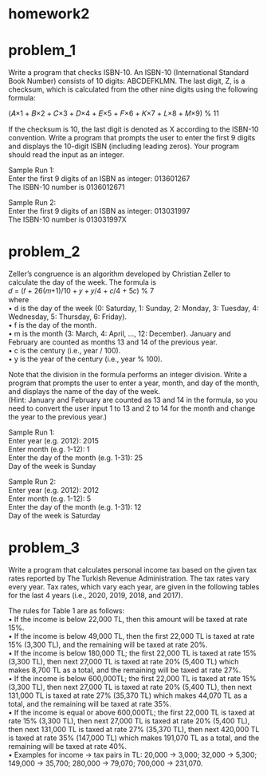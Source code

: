 # homework2

# problem_1

Write a program that checks ISBN-10. An ISBN-10 (International Standard Book Number) consists of 10 digits: ABCDEFKLMN. The last digit, Z, is a checksum, which is calculated from the other nine digits using the following formula:                     

(𝐴×1 + 𝐵×2 + 𝐶×3 + 𝐷×4 + 𝐸×5 + 𝐹×6 + 𝐾×7 + 𝐿×8 + 𝑀×9) % 11                           

If the checksum is 10, the last digit is denoted as X according to the ISBN-10 convention. Write a program that prompts the user to enter the first 9 digits and displays the 10-digit ISBN (including leading zeros). Your program should read the input as an integer.                        

Sample Run 1:             
Enter the first 9 digits of an ISBN as integer: 013601267                 
The ISBN-10 number is 0136012671          

Sample Run 2:                     
Enter the first 9 digits of an ISBN as integer: 013031997                   
The ISBN-10 number is 013031997X                

# problem_2

Zeller’s congruence is an algorithm developed by Christian Zeller to calculate the day of the week. The formula is            
𝑑 = (𝑓 + 26(𝑚+1)/10 + 𝑦 + 𝑦/4 + 𝑐/4 + 5𝑐) % 7              
where             
  • d is the day of the week (0: Saturday, 1: Sunday, 2: Monday, 3: Tuesday, 4: Wednesday, 5: Thursday, 6: Friday).             
  • f is the day of the month.          
  • m is the month (3: March, 4: April, …, 12: December). January and February are counted as months 13 and 14 of the previous year.          
  • c is the century (i.e., year / 100).            
  • y is the year of the century (i.e., year % 100). 
  
Note that the division in the formula performs an integer division. Write a program that prompts the user to enter a year, month, and day of the month, and displays the name of the day of the week.         
(Hint: January and February are counted as 13 and 14 in the formula, so you need to convert the user input 1 to 13 and 2 to 14 for the month and change the year to the previous year.) 


Sample Run 1:     
Enter year (e.g. 2012): 2015      
Enter month (e.g. 1-12): 1        
Enter the day of the month (e.g. 1-31): 25      
Day of the week is Sunday     
      
Sample Run 2:     
Enter year (e.g. 2012): 2012      
Enter month (e.g. 1-12): 5        
Enter the day of the month (e.g. 1-31): 12      
Day of the week is Saturday     

# problem_3
    
Write a program that calculates personal income tax based on the given tax rates reported by The Turkish Revenue Administration. The tax rates vary every year. Tax rates, which vary each year, are given in the following tables for the last 4 years (i.e., 2020, 2019, 2018, and 2017).           

The rules for Table 1 are as follows:         
• If the income is below 22,000 TL, then this amount will be taxed at rate 15%.       
• If the income is below 49,000 TL, then the first 22,000 TL is taxed at rate 15% (3,300 TL), and the remaining will be taxed at rate 20%.          
• If the income is below 180,000 TL; the first 22,000 TL is taxed at rate 15% (3,300 TL), then next 27,000 TL is taxed at rate 20% (5,400 TL) which makes 8,700 TL as a total, and the remaining will be taxed at rate 27%.           
• If the income is below 600,000TL; the first 22,000 TL is taxed at rate 15% (3,300 TL), then next 27,000 TL is taxed at rate 20% (5,400 TL), then next 131,000 TL is taxed at rate 27% (35,370 TL) which makes 44,070 TL as a total, and the remaining will be taxed at rate 35%.          
• If the income is equal or above 600,000TL; the first 22,000 TL is taxed at rate 15% (3,300 TL), then next 27,000 TL is taxed at rate 20% (5,400 TL), then next 131,000 TL is taxed at rate 27% (35,370 TL), then next 420,000 TL is taxed at rate 35% (147,000 TL) which makes 191,070 TL as a total, and the remaining will be taxed at rate 40%.          
• Examples for income -> tax pairs in TL: 20,000 -> 3,000; 32,000 -> 5,300; 149,000 -> 35,700; 280,000 -> 79,070; 700,000 -> 231,070.       
